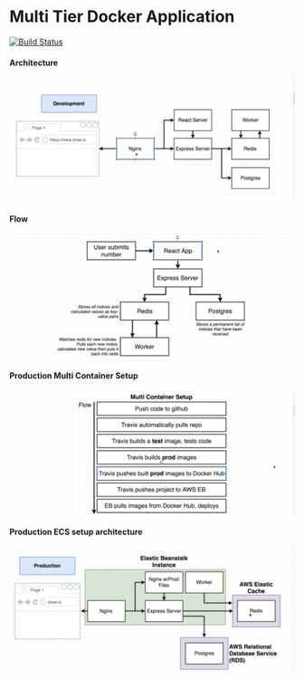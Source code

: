 # Multi Tier Docker Application

[![Build Status](https://travis-ci.org/samirprakash/multi-tier-docker.svg?branch=master)](https://travis-ci.org/samirprakash/multi-tier-docker)

#### Architecture

![alt project architecture](./screenshots/multi-tier-docker-app-architecture.png)

#### Flow

![alt project flow](./screenshots/multi-tier-docker-app-flow.png)

#### Production Multi Container Setup

![alt multi container setup](./screenshots/multi-tier-production-setup.png)

#### Production ECS setup architecture

![alt ESC setup](./screenshots/multi-tier-aws-eb.png)
